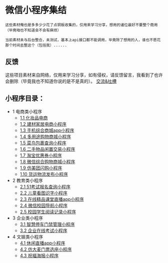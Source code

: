# 微信小程序集结

````
这些素材俺也是多多少少花了点铜板收集的，仅用来学习分享，想用的诸位最好不要整个商用（毕竟咱也不知道会不会有麻烦）

当前素材未与后台整合，未测试，基本上api接口都不能调用，毕竟除了想用的人，谁也不愿花那个时间去整这个（包括我）......
````
## 反馈
这些项目素材来自网络，仅用来学习分享，如有侵权，请反馈留言，我看到了也许会删除（毕竟我也不知道你说的是不是真的）。
[交流&吐槽](https://github.com/ybphp/wx-miniprogram/issues/1)

## 小程序目录：
* 1 电商类小程序
   * [1.1 化妆品电商](化妆品电商小程序)
   * [1.2 建材家居电商小程序](建材家居电商小程序)
   * [1.3 手机综合商城app小程序](手机综合商城app小程序)
   * [1.4 多用途购物商城小程序](多用途购物商城小程序)
   * [1.5 菜鸟包裹查询小程序](菜鸟包裹查询小程序)
   * [1.6 二手物品闲置交易小程序](二手物品闲置交易小程序)
   * [1.7 淘宝优惠券小程序](淘宝优惠券小程序)
   * [1.8 微信综合购物商城小程序](微信综合购物商城小程序)
   * [1.9 仿美团闪购小程序](仿美团闪购小程序)
   * [1.10 货运物流发布小程序](货运物流发布小程序)
* 2 教育类小程序
   * [2.1 51考试报名查询小程序](51考试报名查询小程序)
   * [2.2 儿童看图识字小程序](儿童看图识字小程序)
   * [2.3 在线精品课堂直播app小程序](在线精品课堂直播app小程序)
   * [2.4 微信校园导航小程序](微信校园导航小程序)
   * [2.5 校园学生阅读记录小程序](校园学生阅读记录小程序)
* 3 企业类小程序
   * [3.1 智慧停车门禁管理小程序](智慧停车门禁管理小程序)
   * [3.2 企业在线考试小程序](企业在线考试小程序)
* 4 文娱类小程序
   * [4.1 休闲直播app小程序](休闲直播app小程序)
   * [4.2 仿大麦门票选座小程序](仿大麦门票选座小程序)
   * [4.3 祝福海报小程序](祝福海报小程序)